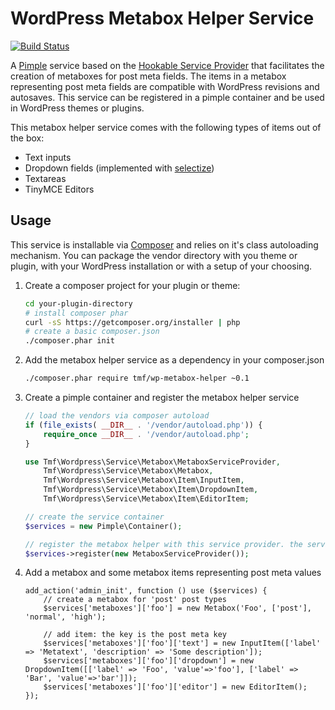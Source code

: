 WordPress Metabox Helper Service
================================

[![Build Status](https://travis-ci.org/tmf/wp-metabox-helper.svg?branch=master)](https://travis-ci.org/tmf/wp-metabox-helper)

A [Pimple](http://pimple.sensiolabs.org/) service based on the [Hookable Service Provider](https://github.com/tmf/wp-hookable-service) that facilitates the creation of metaboxes for post meta
fields. The items in a metabox representing post meta fields are compatible with WordPress revisions and autosaves.
This service can be registered in a pimple container and be used in WordPress themes or plugins. 

This metabox helper service comes with the following types of items out of the box:
* Text inputs
* Dropdown fields (implemented with [selectize](http://brianreavis.github.io/selectize.js/))
* Textareas
* TinyMCE Editors

Usage
-----

This service is installable via [Composer](https://getcomposer.org/) and relies on it's class autoloading mechanism. You can package the vendor
directory with you theme or plugin, with your WordPress installation or with a setup of your choosing.

1. Create a composer project for your plugin or theme:
    
    ```bash
    cd your-plugin-directory
    # install composer phar
    curl -sS https://getcomposer.org/installer | php
    # create a basic composer.json
    ./composer.phar init
    ```
2. Add the metabox helper service as a dependency in your composer.json
    
    ```bash
    ./composer.phar require tmf/wp-metabox-helper ~0.1
    ```
3. Create a pimple container and register the metabox helper service
    
    ```php
    // load the vendors via composer autoload
    if (file_exists( __DIR__ . '/vendor/autoload.php')) {
        require_once __DIR__ . '/vendor/autoload.php';
    }
    
    use Tmf\Wordpress\Service\Metabox\MetaboxServiceProvider,
        Tmf\Wordpress\Service\Metabox\Metabox,
        Tmf\Wordpress\Service\Metabox\Item\InputItem,
        Tmf\Wordpress\Service\Metabox\Item\DropdownItem,
        Tmf\Wordpress\Service\Metabox\Item\EditorItem;
    
    // create the service container
    $services = new Pimple\Container();
    
    // register the metabox helper with this service provider. the service is registered with the 'metaboxes' key
    $services->register(new MetaboxServiceProvider());
    ```
4. Add a metabox and some metabox items representing post meta values
    
    ```
    add_action('admin_init', function () use ($services) {
        // create a metabox for 'post' post types
        $services['metaboxes']['foo'] = new Metabox('Foo', ['post'], 'normal', 'high');
        
        // add item: the key is the post meta key
        $services['metaboxes']['foo']['text'] = new InputItem(['label' => 'Metatext', 'description' => 'Some description']);
        $services['metaboxes']['foo']['dropdown'] = new DropdownItem([['label' => 'Foo', 'value'=>'foo'], ['label' => 'Bar', 'value'=>'bar']]);
        $services['metaboxes']['foo']['editor'] = new EditorItem();
    });
    ```

